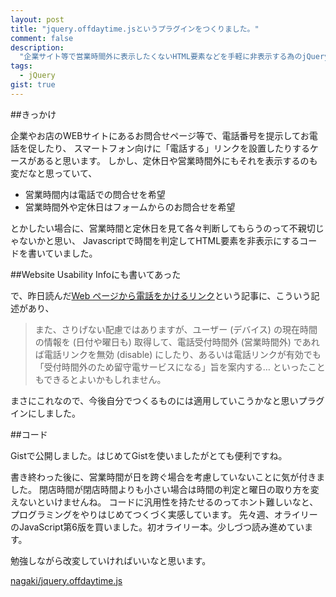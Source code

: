 ```yaml
---
layout: post
title: "jquery.offdaytime.jsというプラグインをつくりました。"
comment: false
description:
  "企業サイト等で営業時間外に表示したくないHTML要素などを手軽に非表示する為のjQueryプラグインをつくりました。その説明。"
tags:
  - jQuery
gist: true
---
```

##きっかけ

企業やお店のWEBサイトにあるお問合せページ等で、電話番号を提示してお電話を促したり、
スマートフォン向けに「電話する」リンクを設置したりするケースがあると思います。
しかし、定休日や営業時間外にもそれを表示するのも変だなと思っていて、

* 営業時間内は電話での問合せを希望
* 営業時間外や定休日はフォームからのお問合せを希望

とかしたい場合に、営業時間と定休日を見て各々判断してもらうのって不親切じゃないかと思い、
Javascriptで時間を判定してHTML要素を非表示にするコードを書いていました。

##Website Usability Infoにも書いてあった

で、昨日読んだ[Web ページから電話をかけるリンク][1]という記事に、こういう記述があり、

> また、さりげない配慮ではありますが、ユーザー (デバイス) の現在時間の情報を
  (日付や曜日も) 取得して、電話受付時間外 (営業時間外) であれば電話リンクを無効
  (disable) にしたり、あるいは電話リンクが有効でも
  「受付時間外のため留守電サービスになる」旨を案内する…
  といったこともできるとよいかもしれません。

まさにこれなので、今後自分でつくるものには適用していこうかなと思いプラグインにしました。

##コード

Gistで公開しました。はじめてGistを使いましたがとても便利ですね。

<amp-gist
    data-gistid="6067735"
    layout="fixed-height"
    height="225">
</amp-gist>

書き終わった後に、営業時間が日を跨ぐ場合を考慮していないことに気が付きました。
閉店時間が閉店時間よりも小さい場合は時間の判定と曜日の取り方を変えないといけませんね。
コードに汎用性を持たせるのってホント難しいなと、プログラミングをやりはじめてつくづく実感しています。
先々週、オライリーのJavaScript第6版を買いました。初オライリー本。少しづつ読み進めています。

勉強しながら改変していければいいなと思います。

[nagaki/jquery.offdaytime.js][2]


 [1]: http://website-usability.info/2013/07/entry_130723.html
 [2]: https://gist.github.com/nagaki/6067735
